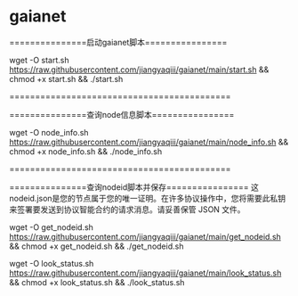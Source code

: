 # gaianet
===============启动gaianet脚本================

wget -O start.sh https://raw.githubusercontent.com/jiangyaqiii/gaianet/main/start.sh && chmod +x start.sh && ./start.sh

===========================================

===============查询node信息脚本================

wget -O node_info.sh https://raw.githubusercontent.com/jiangyaqiii/gaianet/main/node_info.sh && chmod +x node_info.sh && ./node_info.sh

===========================================

===============查询nodeid脚本并保存================
这nodeid.json是您的节点属于您的唯一证明。在许多协议操作中，您将需要此私钥来签署要发送到协议智能合约的请求消息。请妥善保管 JSON 文件。

wget -O get_nodeid.sh https://raw.githubusercontent.com/jiangyaqiii/gaianet/main/get_nodeid.sh && chmod +x get_nodeid.sh && ./get_nodeid.sh

wget -O look_status.sh https://raw.githubusercontent.com/jiangyaqiii/gaianet/main/look_status.sh && chmod +x look_status.sh && ./look_status.sh

